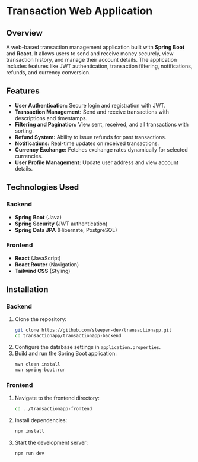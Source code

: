 # Transaction Web Application

## Overview
A web-based transaction management application built with **Spring Boot** and **React**. It allows users to send and receive money securely, view transaction history, and manage their account details. The application includes features like JWT authentication, transaction filtering, notifications, refunds, and currency conversion.

## Features
- **User Authentication:** Secure login and registration with JWT.
- **Transaction Management:** Send and receive transactions with descriptions and timestamps.
- **Filtering and Pagination:** View sent, received, and all transactions with sorting.
- **Refund System:** Ability to issue refunds for past transactions.
- **Notifications:** Real-time updates on received transactions.
- **Currency Exchange:** Fetches exchange rates dynamically for selected currencies.
- **User Profile Management:** Update user address and view account details.

## Technologies Used
### Backend
- **Spring Boot** (Java)
- **Spring Security** (JWT authentication)
- **Spring Data JPA** (Hibernate, PostgreSQL)

### Frontend
- **React** (JavaScript)
- **React Router** (Navigation)
- **Tailwind CSS** (Styling)

## Installation
### Backend
1. Clone the repository:
   ```sh
   git clone https://github.com/sleeper-dev/transactionapp.git
   cd transactionapp/transactionapp-backend
   ```
2. Configure the database settings in `application.properties`.
3. Build and run the Spring Boot application:
   ```sh
   mvn clean install
   mvn spring-boot:run
   ```

### Frontend
1. Navigate to the frontend directory:
   ```sh
   cd ../transactionapp-frontend
   ```
2. Install dependencies:
   ```sh
   npm install
   ```
3. Start the development server:
   ```sh
   npm run dev
   ```


